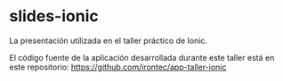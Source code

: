 # slides-ionic
La presentación utilizada en el taller práctico de Ionic.

El código fuente de la aplicación desarrollada durante este taller está en este repositorio: https://github.com/irontec/app-taller-ionic
